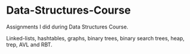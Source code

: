 # Data-Structures-Course
Assignments I did during Data Structures Course.

Linked-lists, hashtables, graphs, binary trees, binary search trees, heap, trep, AVL and RBT.
